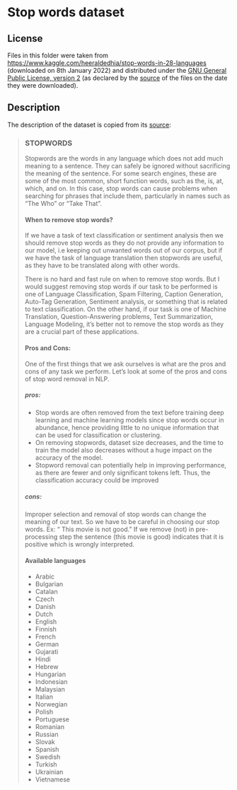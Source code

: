 Stop words dataset
==================

## License

Files in this folder were taken from https://www.kaggle.com/heeraldedhia/stop-words-in-28-languages
(downloaded on 8th January 2022) and distributed under the
[GNU General Public License, version 2](http://www.gnu.org/licenses/old-licenses/gpl-2.0.en.html)
(as declared by the [source](https://www.kaggle.com/heeraldedhia/stop-words-in-28-languages) of the files on the date
they were downloaded).

## Description

The description of the dataset is copied from
its [source](https://www.kaggle.com/heeraldedhia/stop-words-in-28-languages):

> ### STOPWORDS
>Stopwords are the words in any language which does not add much meaning to a sentence. They can safely be ignored without sacrificing the meaning of the sentence. For some search engines, these are some of the most common, short function words, such as the, is, at, which, and on. In this case, stop words can cause problems when searching for phrases that include them, particularly in names such as “The Who” or “Take That”.
>
>#### When to remove stop words?
>If we have a task of text classification or sentiment analysis then we should remove stop words as they do not provide any information to our model, i.e keeping out unwanted words out of our corpus, but if we have the task of language translation then stopwords are useful, as they have to be translated along with other words.
>
>There is no hard and fast rule on when to remove stop words. But I would suggest removing stop words if our task to be performed is one of Language Classification, Spam Filtering, Caption Generation, Auto-Tag Generation, Sentiment analysis, or something that is related to text classification.
> On the other hand, if our task is one of Machine Translation, Question-Answering problems, Text Summarization, Language Modeling, it’s better not to remove the stop words as they are a crucial part of these applications.
>
>#### Pros and Cons:
>One of the first things that we ask ourselves is what are the pros and cons of any task we perform. Let’s look at some of the pros and cons of stop word removal in NLP.
>
>##### pros:
> - Stop words are often removed from the text before training deep learning and machine learning models since stop words occur in abundance, hence providing little to no unique information that can be used for classification or clustering.
> - On removing stopwords, dataset size decreases, and the time to train the model also decreases without a huge impact on the accuracy of the model.
> - Stopword removal can potentially help in improving performance, as there are fewer and only significant tokens left. Thus, the classification accuracy could be improved
>##### cons:
>Improper selection and removal of stop words can change the meaning of our text. So we have to be careful in choosing our stop words.
> Ex: “ This movie is not good.”
> If we remove (not) in pre-processing step the sentence (this movie is good) indicates that it is positive which is wrongly interpreted.
>
>#### Available languages
> - Arabic
> - Bulgarian
> - Catalan
> - Czech
> - Danish
> - Dutch
> - English
> - Finnish
> - French
> - German
> - Gujarati
> - Hindi
> - Hebrew
> - Hungarian
> - Indonesian
> - Malaysian
> - Italian
> - Norwegian
> - Polish
> - Portuguese
> - Romanian
> - Russian
> - Slovak
> - Spanish
> - Swedish
> - Turkish
> - Ukrainian
> - Vietnamese